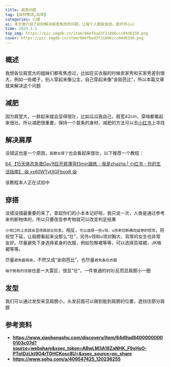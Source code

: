 ```yaml
---
title: 肩宽问题
tag: [身材焦虑,自卑]
categories: 心理
ai: 本文章介绍了如何解决肩宽焦虑的问题，让每个人都能自信，能开开心心
time: 2025.1.1
top_img: https://pic.imgdb.cn/item/66efbad3f21886ccc04d6338.png
cover: https://pic.imgdb.cn/item/66efbad3f21886ccc04d6338.png
---
```


## 概述

我想各位肩宽大的姐妹们都有焦虑过，比如在买衣服的时候卖家秀和买家秀差别很大，例如一些裙子，别人穿起来像公主，自己穿起来像”金刚芭比“，所以本篇文章就来解决这个问题

## 减肥

因为肩宽大，一胖起来就会显得很壮，比如瓜瓜我自己，肩宽42cm，穿啥都看起来很壮。所以减肥很重要，保持一个苗条的身材，减肥的方法可以去[小红书](https://www.xiaohongshu.com/search_result?keyword=%25E5%2587%258F%25E8%2582%25A5&source=unknown)上寻找

## 解决肩厚

没错这也是一个原因，`肩膀太厚了`也会看起来很壮，以下推荐一个教程：

[64 【15天体态急救Day1❗巨开肩薄背❗3min跟练 - 我是zhazha | 小红书 - 你的生活指南】 😆 xs60WTvtXGFbogR 😆](https://www.xiaohongshu.com/discovery/item/64d9ad84000000000103c07d?source=webshare&xsec_token=ABwLM3A18ZaNHK_F9xHoO-PTptDzLkt9O4rTOHCKosc8U=&xsec_source=pc_share)

该教程本人正在试验中

## 穿搭

没错没错最重要的来了，拿起你们的小本本记好啦，我只说一次，人类是通过参考来判断物体的，所以只要改变参考物就可以改变判定结果

`小领口的上衣就会显得肩部比较宽`，相反，`可以选择一些v领、u领来切断横向延伸的视觉`，将视觉下延，让肩膀看起来没那么“壮”，另外v领和u领对胸大、背厚的女生也非常友好。尽量避免下身选择紧身的衣服，例如包臀裙等等，可以选择百褶裙，JK格裙等等。

尽量`避免露肩装`，不然又成“金刚芭比”，也尽量`避免条纹衣服`

`袖子膨胀的衣服`也是一大雷区，很显“壮”，一件普通的衬衫反而显肩膀小一圈

## 发型

我们可以通过发型来显肩膀小，头发前面可以做到能到肩膀的位置，遮挡住部分肩膀

## **参考资料**

- **https://www.xiaohongshu.com/discovery/item/64d9ad84000000000103c07d?source=webshare&xsec_token=ABwLM3A18ZaNHK_F9xHoO-PTptDzLkt9O4rTOHCKosc8U=&xsec_source=pc_share**
- **https://www.sohu.com/a/409547425_120236255**


